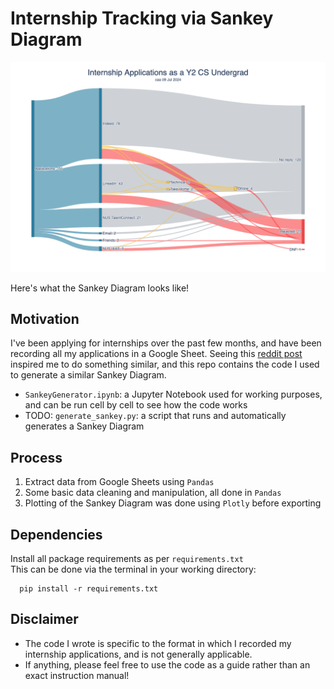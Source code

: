 # Internship Tracking via Sankey Diagram

![/data/sample/Internship%Applications%Sankey%Diagram%Sample.png](https://github.com/thewongdylan/internship-tracking/blob/master/data/sample/Internship%20Applications%20Sankey%20Diagram%20Sample.png?raw=true "Sample Sankey Diagram")
<p>Here's what the Sankey Diagram looks like!</p>

## Motivation
I've been applying for internships over the past few months, and have been recording all my applications in a Google Sheet.
Seeing this [reddit post](https://www.reddit.com/r/dataisbeautiful/comments/b5sfbh/my_12month_job_search_as_a_recent_graduate_iitn/) inspired me to do something similar, and this repo contains the code I used to generate a similar Sankey Diagram.
- `SankeyGenerator.ipynb`: a Jupyter Notebook used for working purposes, and can be run cell by cell to see how the code works
- TODO: `generate_sankey.py`: a script that runs and automatically generates a Sankey Diagram

## Process
1. Extract data from Google Sheets using `Pandas`
2. Some basic data cleaning and manipulation, all done in `Pandas`
3. Plotting of the Sankey Diagram was done using `Plotly` before exporting

## Dependencies
Install all package requirements as per `requirements.txt`
<br>This can be done via the terminal in your working directory:
```
  pip install -r requirements.txt
```

## Disclaimer
- The code I wrote is specific to the format in which I recorded my internship applications, and is not generally applicable.
- If anything, please feel free to use the code as a guide rather than an exact instruction manual!
